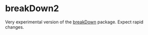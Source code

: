 # breakDown2

Very experimental version of the [breakDown](https://github.com/pbiecek/breakDown) package. 
Expect rapid changes.


